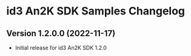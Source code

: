 # id3 An2K SDK Samples Changelog
## Version 1.2.0.0 (2022-11-17)
- Initial release for id3 An2K SDK 1.2.0